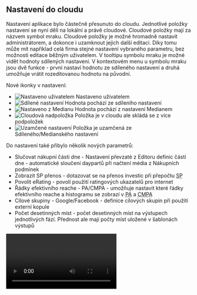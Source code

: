 ﻿---
categories: [fenix]
layout: fenix
---
## Nastavení do cloudu 
Nastavení aplikace bylo částečně přesunuto do cloudu. Jednotlivé položky nastavení se nyní dělí na lokální a právě cloudové. Cloudové položky mají za názvem symbol mraku. 
Cloudové položky je možné hromadně nastavit administrátorem, a dokonce i uzamknout jejich další editaci. Díky tomu může mít například celá firma stejné nastavení vybraného parametru, 
bez možnosti editace běžným uživatelem. V tooltipu symbolu mraku je možné vidět hodnoty sdílených nastavení. V kontextovém menu u symbolu mraku jsou dvě funkce - první nastaví hodnotu ze sdíleného nastavení 
a druhá umožňuje vrátit rozeditovanou hodnotu na původní.   

Nové ikonky v nastavení:

* ![Nastaveno uživatelem]({{site.url}}/data/nastavenouzivatelem.PNG "Nastaveno uživatelem") Nastaveno uživatelem
* ![Sdílené nastavení]({{site.url}}/data/sdilenenastaveni.PNG "Sdílené nastavení") Hodnota pochází ze sdíleního nastavení
* ![Nastaveno z Medianu]({{site.url}}/data/nastavenomedianem.PNG "Nastaveno z Medianu") Hodnota pochází z nastavení Medianem
* ![Cloudová nadpoložka]({{site.url}}/data/cloudovanadpolozka.PNG "Cloudová nadpoložka") Položka je v cloudu ale skládá se z více podpoložek 
* ![Uzamčené nastavení]({{site.url}}/data/uzamcenenastaveni.PNG "Uzamčené nastavení") Položka je uzamčená ze Sdíleného/Medianského nastavení


Do nastavení také přibylo několik nových parametrů:
<ul>
<li>Slučovat nákupní části dne - Nastavení převzaté z Editoru definic částí dne - automatické sloučení daypartů při načtení média z Nákupních podmínek</li>
<li>Zobrazit SP přenos - dotazovat se na přenos investic při přepočtu <abbr title="Strategický plán">SP</abbr> </li>
<li>Povolit eRating - povolí použití ratingových ukazatelů pro internet </li>
<li>Řádky efektivního reache - PA/CMPA - umožňuje nastavit které řádky efektivního reache a histogramu se zobrazí v <abbr title="Postanalýza">PA</abbr> a <abbr title="Crossmediální postanalýza">CMPA</abbr> </li>
<li>Cílové skupiny - Google/Facebook - definice cílových skupin při použití externí kopule </li>
<li>Počet desetinných míst - počet desetinných míst na výstupech jednotlivých fází. Přednost ale mají počty míst uložené v šablonách výstupů </li>
</ul>


<video src="{{site.url}}/data/nastavenidocloudu.mp4" type="video/mp4" controls>Nové nastavení v Cloudu</video>










